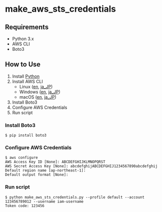 # make_aws_sts_credentials

## Requirements
- Python 3.x
- AWS CLI
- Boto3

## How to Use
1. Install [Python](https://www.python.org/downloads/)
2. Install AWS CLI
    - Linux ([en](https://docs.aws.amazon.com/cli/latest/userguide/install-linux.html), [ja_JP](https://docs.aws.amazon.com/ja_jp/cli/latest/userguide/install-linux.html))
    - Windows ([en](https://docs.aws.amazon.com/cli/latest/userguide/install-windows.html#awscli-install-windows-pip), [ja_JP](https://docs.aws.amazon.com/ja_jp/cli/latest/userguide/install-windows.html#awscli-install-windows-pip))
    - macOS ([en](https://docs.aws.amazon.com/cli/latest/userguide/install-macos.html#awscli-install-osx-pip), [ja_JP](https://docs.aws.amazon.com/ja_jp/cli/latest/userguide/install-macos.html#awscli-install-osx-pip))
3. Install Boto3
4. Configure AWS Credentials
5. Run script

### Install Boto3
```
$ pip install boto3
```

### Configure AWS Credentials
```
$ aws configure
AWS Access Key ID [None]: ABCDEFGHIJKLMNOPQRST
AWS Secret Access Key [None]: abcdefghijABCDEFGHIJ1234567890abcdefghij
Default region name [ap-northeast-1]:
Default output format [None]:
```

### Run script
```
$ python make_aws_sts_credentials.py --profile default --account 123456789012 --username iam-username
Token code: 123456
```
